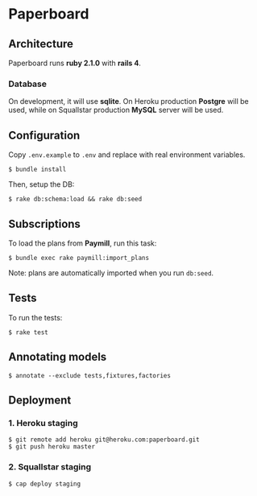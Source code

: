 # Paperboard

## Architecture

Paperboard runs **ruby 2.1.0** with **rails 4**.


### Database

On development, it will use **sqlite**.
On Heroku production **Postgre** will be used, while on Squallstar production **MySQL** server will be used.


## Configuration

Copy ``.env.example`` to ``.env`` and replace with real environment variables.

    $ bundle install

Then, setup the DB:

    $ rake db:schema:load && rake db:seed


## Subscriptions

To load the plans from **Paymill**, run this task:

    $ bundle exec rake paymill:import_plans

Note: plans are automatically imported when you run ``db:seed``.


## Tests

To run the tests:

    $ rake test


## Annotating models

    $ annotate --exclude tests,fixtures,factories


## Deployment

### 1. Heroku staging

    $ git remote add heroku git@heroku.com:paperboard.git
    $ git push heroku master


### 2. Squallstar staging

    $ cap deploy staging